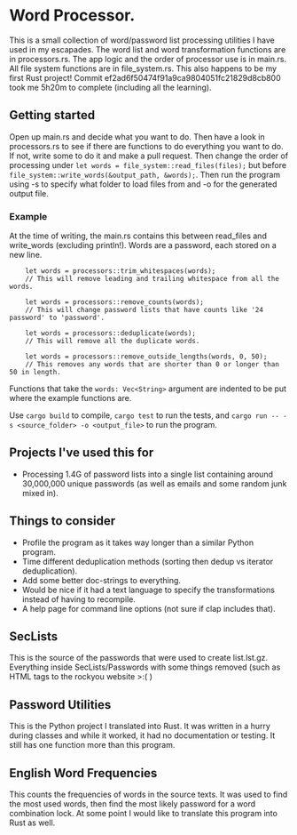 # Word Processor.
This is a small collection of word/password list processing utilities I have used in my escapades. The word list and word transformation functions are in processors.rs. The app logic and the order of processor use is in main.rs. All file system functions are in file_system.rs.
This also happens to be my first Rust project! Commit ef2ad6f50474f91a9ca9804051fc21829d8cb800 took me 5h20m to complete (including all the learning).

## Getting started
Open up main.rs and decide what you want to do. Then have a look in processors.rs to see if there are functions to do everything you want to do. If not, write some to do it and make a pull request. Then change the order of processing under `let words = file_system::read_files(files);` but before `file_system::write_words(&output_path, &words);`.
Then run the program using -s to specify what folder to load files from and -o for the generated output file.

### Example
At the time of writing, the main.rs contains this between read_files and write_words (excluding println!).
Words are a password, each stored on a new line.
```
    let words = processors::trim_whitespaces(words);
	// This will remove leading and trailing whitespace from all the words.

    let words = processors::remove_counts(words);
	// This will change password lists that have counts like '24 password' to 'password'.
	
    let words = processors::deduplicate(words);
	// This will remove all the duplicate words.

    let words = processors::remove_outside_lengths(words, 0, 50);
	// This removes any words that are shorter than 0 or longer than 50 in length.
```
Functions that take the `words: Vec<String>` argument are indented to be put where the example functions are.

Use `cargo build` to compile, `cargo test` to run the tests, and `cargo run -- -s <source_folder> -o <output_file>` to run the program.

## Projects I've used this for
- Processing 1.4G of password lists into a single list containing around 30,000,000 unique passwords (as well as emails and some random junk mixed in).

## Things to consider
- Profile the program as it takes way longer than a similar Python program.
- Time different deduplication methods (sorting then dedup vs iterator deduplication).
- Add some better doc-strings to everything.
- Would be nice if it had a text language to specify the transformations instead of having to recompile.
- A help page for command line options (not sure if clap includes that).

## SecLists
This is the source of the passwords that were used to create list.lst.gz. Everything inside SecLists/Passwords with some things removed (such as HTML tags to the rockyou website >:( )

## Password Utilities
This is the Python project I translated into Rust. It was written in a hurry during classes and while it worked, it had no documentation or testing. It still has one function more than this program.

## English Word Frequencies
This counts the frequencies of words in the source texts. It was used to find the most used words, then find the most likely password for a word combination lock. At some point I would like to translate this program into Rust as well.
